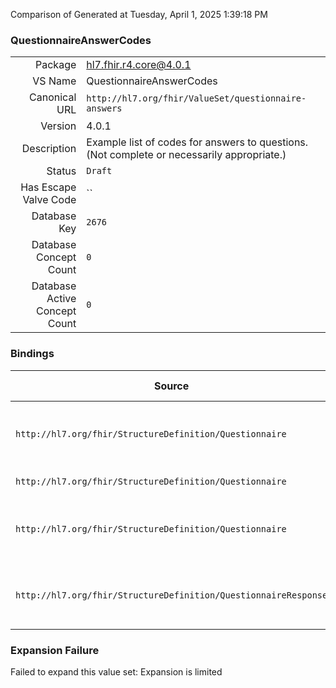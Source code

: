Comparison of 
Generated at Tuesday, April 1, 2025 1:39:18 PM

### QuestionnaireAnswerCodes

|      |     |
| ---: | --- |
| Package | hl7.fhir.r4.core@4.0.1 |
| VS Name | QuestionnaireAnswerCodes |
| Canonical URL | `http://hl7.org/fhir/ValueSet/questionnaire-answers` |
| Version | 4.0.1 |
| Description | Example list of codes for answers to questions. (Not complete or necessarily appropriate.) |
| Status | `Draft` |
| Has Escape Valve Code | `` |
| Database Key | `2676` |
| Database Concept Count | `0` |
| Database Active Concept Count | `0` |
### Bindings

| Source | Element | Binding | Strength | Element Short |
| ------ | ------- | ------- | -------- | ------------- |
| `http://hl7.org/fhir/StructureDefinition/Questionnaire` | `Questionnaire.item.enableWhen.answer[x]` | `http://hl7.org/fhir/ValueSet/questionnaire-answers` | `Example` | Value for question comparison based on operator |
| `http://hl7.org/fhir/StructureDefinition/Questionnaire` | `Questionnaire.item.answerOption.value[x]` | `http://hl7.org/fhir/ValueSet/questionnaire-answers` | `Example` | Answer value |
| `http://hl7.org/fhir/StructureDefinition/Questionnaire` | `Questionnaire.item.initial.value[x]` | `http://hl7.org/fhir/ValueSet/questionnaire-answers` | `Example` | Actual value for initializing the question |
| `http://hl7.org/fhir/StructureDefinition/QuestionnaireResponse` | `QuestionnaireResponse.item.answer.value[x]` | `http://hl7.org/fhir/ValueSet/questionnaire-answers` | `Example` | Single-valued answer to the question |

### Expansion Failure

Failed to expand this value set: Expansion is limited
